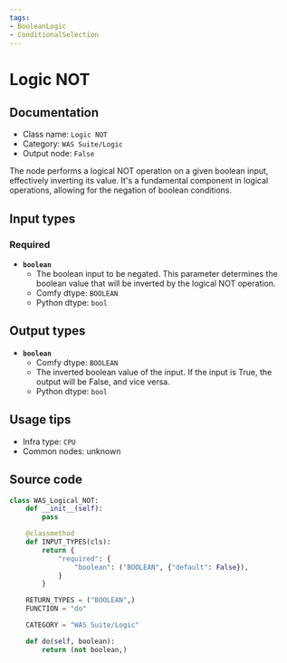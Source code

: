 ```yaml
---
tags:
- BooleanLogic
- ConditionalSelection
---
```


# Logic NOT
## Documentation
- Class name: `Logic NOT`
- Category: `WAS Suite/Logic`
- Output node: `False`

The node performs a logical NOT operation on a given boolean input, effectively inverting its value. It's a fundamental component in logical operations, allowing for the negation of boolean conditions.
## Input types
### Required
- **`boolean`**
    - The boolean input to be negated. This parameter determines the boolean value that will be inverted by the logical NOT operation.
    - Comfy dtype: `BOOLEAN`
    - Python dtype: `bool`
## Output types
- **`boolean`**
    - Comfy dtype: `BOOLEAN`
    - The inverted boolean value of the input. If the input is True, the output will be False, and vice versa.
    - Python dtype: `bool`
## Usage tips
- Infra type: `CPU`
- Common nodes: unknown


## Source code
```python
class WAS_Logical_NOT:
    def __init__(self):
        pass

    @classmethod
    def INPUT_TYPES(cls):
        return {
            "required": {
                "boolean": ("BOOLEAN", {"default": False}),
            }
        }

    RETURN_TYPES = ("BOOLEAN",)
    FUNCTION = "do"

    CATEGORY = "WAS Suite/Logic"

    def do(self, boolean):
        return (not boolean,)

```
